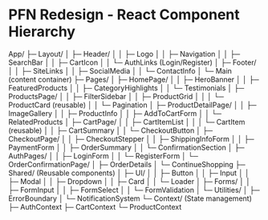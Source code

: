 # PFN Redesign - React Component Hierarchy

App/
├─ Layout/
│  ├─ Header/
│  │  ├─ Logo
│  │  ├─ Navigation
│  │  ├─ SearchBar
│  │  ├─ CartIcon
│  │  └─ AuthLinks (Login/Register)
│  ├─ Footer/
│  │  ├─ SiteLinks
│  │  ├─ SocialMedia
│  │  └─ ContactInfo
│  └─ Main (content container)
├─ Pages/
│  ├─ HomePage/
│  │  ├─ HeroBanner
│  │  ├─ FeaturedProducts
│  │  ├─ CategoryHighlights
│  │  └─ Testimonials
│  ├─ ProductsPage/
│  │  ├─ FilterSidebar
│  │  ├─ ProductGrid
│  │  │  └─ ProductCard (reusable)
│  │  └─ Pagination
│  ├─ ProductDetailPage/
│  │  ├─ ImageGallery
│  │  ├─ ProductInfo
│  │  ├─ AddToCartForm
│  │  └─ RelatedProducts
│  ├─ CartPage/
│  │  ├─ CartItemList
│  │  │  └─ CartItem (reusable)
│  │  ├─ CartSummary
│  │  └─ CheckoutButton
│  ├─ CheckoutPage/
│  │  ├─ CheckoutStepper
│  │  ├─ ShippingInfoForm
│  │  ├─ PaymentForm
│  │  ├─ OrderSummary
│  │  └─ ConfirmationSection
│  ├─ AuthPages/
│  │  ├─ LoginForm
│  │  └─ RegisterForm
│  └─ OrderConfirmationPage/
│     ├─ OrderDetails
│     └─ ContinueShopping
├─ Shared/ (Reusable components)
│  ├─ UI/
│  │  ├─ Button
│  │  ├─ Input
│  │  ├─ Modal
│  │  ├─ Dropdown
│  │  ├─ Card
│  │  └─ Loader
│  ├─ Forms/
│  │  ├─ FormInput
│  │  ├─ FormSelect
│  │  └─ FormValidation
│  └─ Utilities/
│     ├─ ErrorBoundary
│     └─ NotificationSystem
└─ Context/ (State management)
   ├─ AuthContext
   ├─ CartContext
   └─ ProductContext
